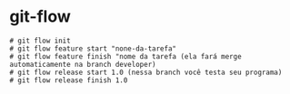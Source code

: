 # git-flow

    # git flow init
    # git flow feature start "none-da-tarefa"
    # git flow feature finish "nome da tarefa (ela fará merge automaticamente na branch developer)
    # git flow release start 1.0 (nessa branch você testa seu programa)
    # git flow release finish 1.0
